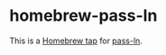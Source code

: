 # homebrew-pass-ln

This is a [Homebrew
tap](https://docs.brew.sh/How-to-Create-and-Maintain-a-Tap) for
[pass-ln](https://github.com/raxod502/pass-ln).

